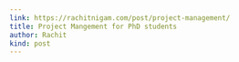 ```yaml
---
link: https://rachitnigam.com/post/project-management/
title: Project Mangement for PhD students
author: Rachit
kind: post
---
```

